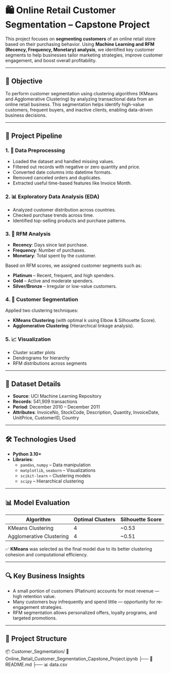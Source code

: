 # 🛍️ Online Retail Customer Segmentation – Capstone Project

This project focuses on **segmenting customers** of an online retail store based on their purchasing behavior. Using **Machine Learning and RFM (Recency, Frequency, Monetary) analysis**, we identified key customer segments to help businesses tailor marketing strategies, improve customer engagement, and boost overall profitability.

---

## 🧾 Objective

To perform customer segmentation using clustering algorithms (KMeans and Agglomerative Clustering) by analyzing transactional data from an online retail business. This segmentation helps identify high-value customers, frequent buyers, and inactive clients, enabling data-driven business decisions.

---

## 🧠 Project Pipeline

### 1. 🧹 Data Preprocessing
- Loaded the dataset and handled missing values.
- Filtered out records with negative or zero quantity and price.
- Converted date columns into datetime formats.
- Removed canceled orders and duplicates.
- Extracted useful time-based features like Invoice Month.

### 2. 📊 Exploratory Data Analysis (EDA)
- Analyzed customer distribution across countries.
- Checked purchase trends across time.
- Identified top-selling products and purchase patterns.

### 3. 🧾 RFM Analysis
- **Recency**: Days since last purchase.
- **Frequency**: Number of purchases.
- **Monetary**: Total spent by the customer.

Based on RFM scores, we assigned customer segments such as:
- **Platinum** – Recent, frequent, and high spenders.
- **Gold** – Active and moderate spenders.
- **Silver/Bronze** – Irregular or low-value customers.

### 4. 🤖 Customer Segmentation
Applied two clustering techniques:
- **KMeans Clustering** (with optimal k using Elbow & Silhouette Score).
- **Agglomerative Clustering** (Hierarchical linkage analysis).

### 5. 📈 Visualization
- Cluster scatter plots
- Dendrograms for hierarchy
- RFM distributions across segments

---

## 📁 Dataset Details

- **Source**: UCI Machine Learning Repository  
- **Records**: 541,909 transactions  
- **Period**: December 2010 – December 2011  
- **Attributes**: InvoiceNo, StockCode, Description, Quantity, InvoiceDate, UnitPrice, CustomerID, Country

---

## 🛠️ Technologies Used

- **Python 3.10+**
- **Libraries**:
  - `pandas`, `numpy` – Data manipulation
  - `matplotlib`, `seaborn` – Visualizations
  - `scikit-learn` – Clustering models
  - `scipy` – Hierarchical clustering

---

## 📊 Model Evaluation

| Algorithm              | Optimal Clusters | Silhouette Score |
|------------------------|------------------|------------------|
| KMeans Clustering      | 4                | ~0.53            |
| Agglomerative Clustering | 4              | ~0.51            |

✅ **KMeans** was selected as the final model due to its better clustering cohesion and computational efficiency.

---

## 🔍 Key Business Insights

- A small portion of customers (Platinum) accounts for most revenue — high retention value.
- Many customers buy infrequently and spend little — opportunity for re-engagement strategies.
- RFM segmentation allows personalized offers, loyalty programs, and targeted promotions.

---

## 📂 Project Structure
📦 Customer_Segmentation/
📒 Online_Retail_Customer_Segmentation_Capstone_Project.ipynb
├── 📄 README.md
├── 📊 data.csv 
